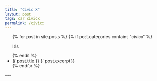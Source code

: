 ```yaml
---
title: "Civic X"
layout: post
tags: car civicx
permalink: /civicx
---
```


<ul style="">
    {% for post in site.posts %}
        {% if post.categories contains "civicx" %}
            <p>lsls</p>
        {% endif %}
        <li>
            <a href="{{ post.url }}">{{ post.title }}</a>
            {{ post.excerpt }}
        </li>
    {% endfor %}
</ul>
---